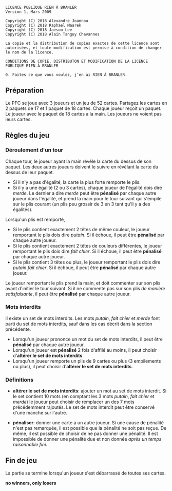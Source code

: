 ```
LICENCE PUBLIQUE RIEN À BRANLER
Version 1, Mars 2009

Copyright (C) 2018 Alexandre Joannou
Copyright (C) 2018 Raphael Maarek
Copyright (C) 2018 Jaesoo Lee
Copyright (C) 2018 Alain Tanguy Chavannes
 
La copie et la distribution de copies exactes de cette licence sont autorisées, et toute modification est permise à condition de changer le nom de la licence.

CONDITIONS DE COPIE, DISTRIBUTON ET MODIFICATION DE LA LICENCE PUBLIQUE RIEN À BRANLER

0. Faites ce que vous voulez, j’en ai RIEN À BRANLER.
```

## Préparation

Le PFC se joue avec 3 joueurs et un jeu de 52 cartes. Partagez les cartes en 2 paquets de 17 et 1 paquet de 18 cartes. Chaque joueur reçoit un paquet. Le joueur avec le paquet de 18 cartes a la main. Les joueurs ne voient pas leurs cartes.

## Règles du jeu

### Déroulement d'un tour

 Chaque tour, le joueur ayant la main révèle la carte du dessus de son paquet. Les deux autres joueurs doivent le suivre en révélant la carte du dessus de leur paquet.

  - Si il n'y a pas d'égalité, la carte la plus forte remporte le plis.
  - Si il y a une égalité (2 ou 3 cartes), chaque joueur de l'égalité dois dire *merde*. Le dernier a dire *merde* peut être **pénalisé** par chaque autre joueur dans l'égalité, et prend la main pour le tour suivant qui s'empile sur le plis courant (un plis peu grossir de 3 en 3 tant qu'il y a des égalités).

Lorsqu'un plis est remporté,

  - Si le plis contient exactement 2 têtes de même couleur, le joueur remportant le plis dois dire *putain*. Si il échoue, il peut être **pénalisé** par chaque autre joueur.
  - Si le plis contient exactement 2 têtes de couleurs différentes, le joueur remportant le plis dois dire *fait chier*. Si il échoue, il peut être **pénalisé** par chaque autre joueur.
  - Si le plis contient 3 têtes ou plus, le joueur remportant le plis dois dire *putain fait chier*. Si il échoue, il peut être **pénalisé** par chaque autre joueur.

Le joueur remportant le plis prend la main, et doit commenter sur son plis avant d'initier le tour suivant. Si il ne commente pas sur son plis *de manière satisfaisante*, il peut être **pénalisé** par chaque autre joueur.

### Mots interdits

Il existe un set de mots interdits. Les mots *putain*, *fait chier* et *merde* font parti du set de mots interdits, sauf dans les cas décrit dans la section précédente.
- Lorsqu'un joueur prononce un mot du set de mots interdits, il peut être **pénalisé** par chaque autre joueur.
- Lorsqu'un joueur est **pénalisé** 2 fois d'affilé au moins, il peut choisir d'**altérer le set de mots interdits**.
- Lorsqu'un joueur remporte un plis de 9 cartes ou plus (3 empilements ou plus), il peut choisir d'**altérer le set de mots interdits**.

### Définitions

- **altérer le set de mots interdits**: ajouter un mot au set de mots interdit. Si le set contient 10 mots (en comptant les 3 mots *putain*, *fait chier* et *merde*) le joueur peut choisir de remplacer un des 7 mots précédemment rajoutés. Le set de mots interdit peut être conservé d'une manche sur l'autre.

- **pénaliser**: donner une carte a un autre joueur. Si une cause de pénalité n'est pas remarquée, il est possible que la pénalité ne soit pas reçue. De même, il est possible de choisir de ne pas donner une pénalité. Il est impossible de donner une pénalité due et non donnée *après un temps raisonnable fini*.

## Fin de jeu

La partie se termine lorsqu'un joueur s'est débarrassé de toutes ses cartes.

**no winners, only losers**
